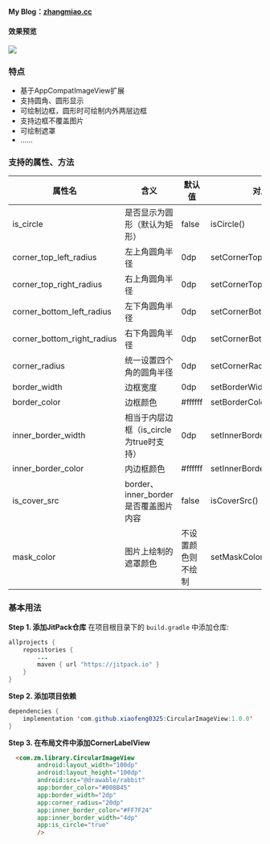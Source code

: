 #### My Blog：[zhangmiao.cc](https://zhangmiao.cc/2018/08/01/Android%E5%9C%86%E8%A7%92%E5%9C%86%E5%BD%A2ImageView/)
#### 效果预览
![](https://ws4.sinaimg.cn/large/006tKfTcly1ftua9ykgs7j30u01hcdit.jpg)

### 特点

- 基于AppCompatImageView扩展
- 支持圆角、圆形显示
- 可绘制边框，圆形时可绘制内外两层边框
- 支持边框不覆盖图片
- 可绘制遮罩
- ......

### 支持的属性、方法

| 属性名                     | 含义                                    | 默认值             | 对应方法                     |
| -------------------------- | --------------------------------------- | ------------------ | ---------------------------- |
| is_circle                  | 是否显示为圆形（默认为矩形）            | false              | isCircle()                   |
| corner_top_left_radius     | 左上角圆角半径                          | 0dp                | setCornerTopLeftRadius()     |
| corner_top_right_radius    | 右上角圆角半径                          | 0dp                | setCornerTopRightRadius()    |
| corner_bottom_left_radius  | 左下角圆角半径                          | 0dp                | setCornerBottomLeftRadius()  |
| corner_bottom_right_radius | 右下角圆角半径                          | 0dp                | setCornerBottomRightRadius() |
| corner_radius              | 统一设置四个角的圆角半径                | 0dp                | setCornerRadius()            |
| border_width               | 边框宽度                                | 0dp                | setBorderWidth()             |
| border_color               | 边框颜色                                | #ffffff            | setBorderColor()             |
| inner_border_width         | 相当于内层边框（is_circle为true时支持） | 0dp                | setInnerBorderWidth()        |
| inner_border_color         | 内边框颜色                              | #ffffff            | setInnerBorderColor()        |
| is_cover_src               | border、inner_border是否覆盖图片内容    | false              | isCoverSrc()                 |
| mask_color                 | 图片上绘制的遮罩颜色                    | 不设置颜色则不绘制 | setMaskColor()               |

### 基本用法

**Step 1. 添加JitPack仓库** 在项目根目录下的 `build.gradle` 中添加仓库:

```java
allprojects {
    repositories {
        ...
        maven { url "https://jitpack.io" }
    }
}
```

**Step 2. 添加项目依赖**

```java
dependencies {
    implementation 'com.github.xiaofeng0325:CircularImageView:1.0.0'
}
```

**Step 3. 在布局文件中添加CornerLabelView**

```html
  <com.zm.library.CircularImageView
        android:layout_width="100dp"
        android:layout_height="100dp"
        android:src="@drawable/rabbit"
        app:border_color="#008B45"
        app:border_width="2dp"
        app:corner_radius="20dp"
        app:inner_border_color="#FF7F24"
        app:inner_border_width="4dp"
        app:is_circle="true"
        />
```

